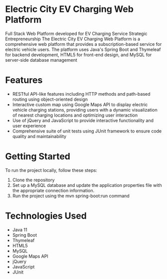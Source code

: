 # Electric City EV Charging Web Platform
Full Stack Web Platform developed for EV Charging Service Strategic Entrepreneurship
The Electric City EV Charging Web Platform is a comprehensive web platform that provides a subscription-based service for electric vehicle users. The platform uses Java's Spring Boot and Thymeleaf for backend development, HTML5 for front-end design, and MySQL for server-side database management

# Features
- RESTful API-like features including HTTP methods and path-based routing using object-oriented design
- Interactive custom map using Google Maps API to display electric vehicle charging stations, providing users with a dynamic visualization of nearest charging locations and optimizing user interaction
- Use of jQuery and JavaScript to provide interactive functionality and user experience
- Comprehensive suite of unit tests using JUnit framework to ensure code quality and maintainability

# Getting Started
To run the project locally, follow these steps:
1. Clone the repository
2. Set up a MySQL database and update the application properties file with the appropriate connection information.
3. Run the project using the mvn spring-boot:run command

# Technologies Used
- Java 11
- Spring Boot
- Thymeleaf
- HTML5
- MySQL
- Google Maps API
- jQuery
- JavaScript
- JUnit
